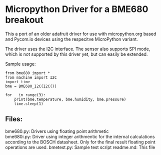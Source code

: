 # Micropython Driver for a BME680 breakout

This a port of an older adafruit driver for use with micropython.org based and
Pycom.io devices using the respecitve MicroPython variant. 

The driver uses the I2C interface. The sensor also supports SPI mode, which is
not supported by this driver yet, but can easily be extended.

Sample usage:

```
from bme680 import *
from machine import I2C
import time
bme = BME680_I2C(I2C())

for _ in range(3):
    print(bme.temperature, bme.humidity, bme.pressure)
    time.sleep(1)
```

## Files:

bme680.py: Drivers using floating point arithmetic  
bme680i.py: Driver using integer arithmentic for the internal calculations according to the BOSCH datasheet. Only for the final result floating point operations are used.
bmetest.py: Sample test script
readme.md: This file
